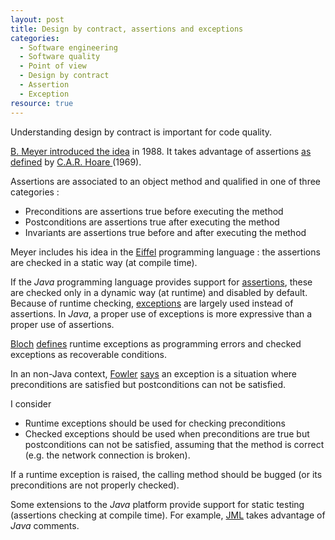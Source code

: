 ```yaml
--- 
layout: post 
title: Design by contract, assertions and exceptions
categories:
  - Software engineering
  - Software quality
  - Point of view
  - Design by contract
  - Assertion
  - Exception
resource: true
---
```

<p>Understanding design by contract is important for code quality.</p>
<p>
	<span itemscope itemtype="http://schema.org/Book">
		<link itemprop="sameAs" href="http://www.worldcat.org/oclc/17675237"></link>
		<span itemprop="author" itemscope itemtype="http://schema.org/Person">
			<a itemprop="sameAs" href="http://viaf.org/viaf/51714577">
				<span itemprop="name">B. Meyer</span>
			</a>
		</span>
		<a href="http://www.worldcat.org/oclc/17675237">introduced the idea</a>
	</span>
	in <span itemprop="copyrightYear">1988</span>. 
	It takes advantage of 
	<span itemscope itemtype="http://schema.org/ScholarlyArticle">
		<link itemprop="sameAs" href="http://dx.doi.org/10.1145/363235.363259"></link>
		<span itemprop="about">assertions</span>
		<a href="http://dx.doi.org/10.1145/363235.363259"> as defined</a> 
		by 
		<span itemprop="author" itemscope itemtype="http://schema.org/Person">
			<a itemprop="sameAs" href="http://viaf.org/viaf/108123782">
				<span itemprop="name">
				C.A.R. Hoare
				</span>
			</a>
		</span>
		(<span itemprop="copyrightYear">1969</span>).
	</span>
</p>
<p>
	Assertions are associated to an object method and qualified in
	one of three categories :
</p>
<ul>
	<li>Preconditions are assertions true before executing the method</li>
	<li>Postconditions are assertions true after executing the method</li>
	<li>Invariants are assertions true before and after executing the
		method</li>
</ul>
<p>
	Meyer includes his idea in the <a href="http://www.eiffel.com/">Eiffel</a>
	programming language : the assertions are checked in a static way (at
	compile time).
</p>
<p>
	If the <i>Java</i> programming language provides support for <a
		href="http://docs.oracle.com/javase/7/docs/technotes/guides/language/assert.html">assertions</a>,
	these are checked only in a dynamic way (at runtime) and disabled by
	default. Because of runtime checking, <a
		href="http://docs.oracle.com/javase/tutorial/essential/exceptions/">exceptions</a>
	are largely used instead of assertions. In <i>Java</i>, a proper use of
	exceptions<a
		href="http://docs.oracle.com/javase/tutorial/essential/exceptions/"></a>
	is more expressive than a proper use of assertions.
</p>
<p>
	<a href="http://viaf.org/viaf/71793922">Bloch</a> <a
		href="http://www.worldcat.org/oclc/124025332">defines</a> runtime
	exceptions as programming errors and checked exceptions as recoverable
	conditions.
</p>
<p>
	In an non-Java context, <a href="http://viaf.org/viaf/5145169">Fowler</a>
	<a href="http://www.worldcat.org/oclc/630586726">says</a> an exception
	is a situation where preconditions are satisfied but postconditions can
	not be satisfied.
</p>
<p>I consider</p>
<ul>
	<li>Runtime exceptions should be used for checking preconditions</li>
	<li>Checked exceptions should be used when preconditions are true
		but postconditions can not be satisfied, assuming that the method is
		correct (e.g. the network connection is broken).&nbsp;</li>
</ul>
<p>
If a runtime exception is raised, the calling method should be bugged
(or its preconditions are not properly checked).
</p>
<p>
	Some extensions to the <i>Java</i> platform provide support for static
	testing (assertions checking at compile time). For example, <a
		href="http://www.eecs.ucf.edu/~leavens/JML/">JML</a> takes advantage
	of <i>Java</i> comments.
</p>